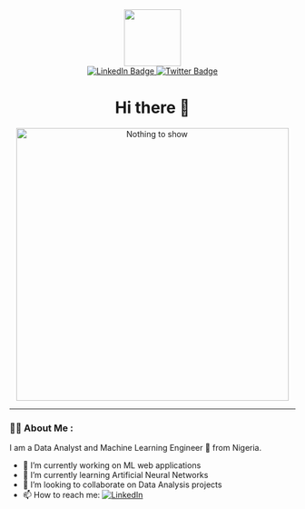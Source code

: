<div id="header" align="center">
  <img src="https://media1.giphy.com/media/g06HKnMmtK1aXurndU/giphy.gif" width="100"/>
  
  <div id="badges">
  <a href="https://www.linkedin.com/in/samuel-aderemi/">
    <img src="https://img.shields.io/badge/LinkedIn-blue?style=for-the-badge&logo=linkedin&logoColor=white" alt="LinkedIn Badge"/>
  </a>
  
  <a href="https://twitter.com/justRemy_">
    <img src="https://img.shields.io/badge/Twitter-blue?style=for-the-badge&logo=twitter&logoColor=white" alt="Twitter Badge"/>
  </a>
</div>
<h1> Hi there 👋 </h1>
</div>


<div align="center">
<!--   <img src="https://media3.giphy.com/media/ZaWIVLcGf8lqHK2rHq/200.webp" width="600" height="300"/> -->
  <img src="https://media.giphy.com/media/TaYmMYLtP0RvpDzgn4/giphy.gif" alt="Nothing to show" width="480" height="480">
</div>

---

### :man_technologist: About Me :


I am a Data Analyst and Machine Learning Engineer :crystal_ball: from Nigeria.
- 🔭 I’m currently working on ML web applications
- 🌱 I’m currently learning Artificial Neural Networks
- 👯 I’m looking to collaborate on Data Analysis projects
- 📫 How to reach me: [![LinkedIn](https://img.shields.io/badge/LinkedIn-%230077B5.svg?logo=linkedin&logoColor=white)](https://www.linkedin.com/in/samuel-aderemi)


